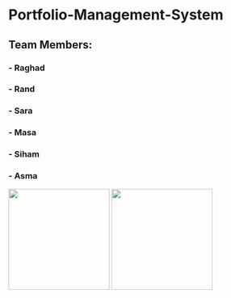  # Portfolio-Management-System 
## Team Members:
### - Raghad
### - Rand
### - Sara
### - Masa
### - Siham
### - Asma

<img src="https://user-images.githubusercontent.com/100478249/156829493-c02eff88-c3de-4a38-b786-8d1379cd370a.png" width="200" height="200"> <img src="https://user-images.githubusercontent.com/100478249/156829954-cc25e405-34e9-4a33-acf8-b10492b278c3.png" width="200" height="200">


